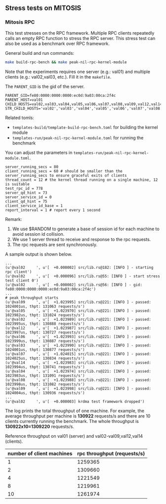 ## Stress tests on MITOSIS

### Mitosis RPC

This test stresses on the RPC framework.
Multiple RPC clients repeatedly calls an empty RPC function to stress the RPC server.
This stress test can also be used as a benchmark over RPC framework.

General build and run commands:

```sh
make build-rpc-bench && make peak-nil-rpc-kernel-module
```

Note that the experiments requires one server (e.g.: val01) and multiple clients (e.g.: val02,val03, etc.). Fill it in the `makefile`.

The `PARENT_GID` is the gid of the server.

```
PARENT_GID=fe80:0000:0000:0000:ec0d:9a03:00ca:2f4c
PARENT_HOST=val01
CHILD_HOSTS=val02,val03,val04,val05,val06,val07,val08,val09,val12,val14
STR_CHILD_HOSTS='val02','val03','val04','val05','val06','val07','val08','val09','val12','val14'
```

Related tomls:

* `templates-build/template-build-rpc-bench.toml` for building the kernel module
* `templates-run/peak-nil-rpc-kernel-module.toml` for running the benchmark

You can adjust the parameters in `templates-run/peak-nil-rpc-kernel-module.toml`.

```plain
server_running_secs = 80
client_running_secs = 60 # should be smaller than the server_running_secs to ensure graceful exits of clients
thread_count = 12 # the kernel thread running on a single machine, 12 is suitable
test_rpc_id = 778
server_qd_hint = 73
server_service_id = 0
client_qd_hint = 75
client_service_id_base = 1
report_interval = 1 # report every 1 second
```

Remark:

1. We use $RANDOM to generate a base of session id for each machine to avoid session id collision.
2. We use 1 server thread to receive and response to the rpc requests.
3. The rpc requests are sent synchronously.

A sample output is shown below.

```plain
...
(u'@val02     ', u'[  +0.000002] src/lib.rs@182: [INFO ] - starting rpc client')
(u'@val02     ', u'[  +0.000096] src/lib.rs@55: [INFO ] - start stress test client 0')
(u'@val02     ', u'[  +0.000002] src/lib.rs@56: [INFO ] - gid: fe80:0000:0000:0000:ec0d:9a03:00ca:2f4c')
...
# peak throughput starts
(u'@val09     ', u'[  +1.023995] src/lib.rs@221: [INFO ] - passed: 1024001us, thpt: 131063 requests/s')
(u'@val05     ', u'[  +1.023970] src/lib.rs@221: [INFO ] - passed: 1023982us, thpt: 131024 requests/s')
(u'@val02     ', u'[  +1.023989] src/lib.rs@221: [INFO ] - passed: 1023995us, thpt: 130888 requests/s')
(u'@val12     ', u'[  +1.023987] src/lib.rs@221: [INFO ] - passed: 1023997us, thpt: 130727 requests/s')
(u'@val06     ', u'[  +1.023993] src/lib.rs@221: [INFO ] - passed: 1023999us, thpt: 130887 requests/s')
(u'@val03     ', u'[  +1.023990] src/lib.rs@221: [INFO ] - passed: 1024001us, thpt: 130877 requests/s')
(u'@val07     ', u'[  +1.024015] src/lib.rs@221: [INFO ] - passed: 1024025us, thpt: 130834 requests/s')
(u'@val14     ', u'[  +1.023983] src/lib.rs@221: [INFO ] - passed: 1023994us, thpt: 130741 requests/s')
(u'@val04     ', u'[  +1.023974] src/lib.rs@221: [INFO ] - passed: 1023983us, thpt: 131091 requests/s')
(u'@val08     ', u'[  +1.023988] src/lib.rs@221: [INFO ] - passed: 1023998us, thpt: 131082 requests/s')
(u'@val09     ', u'[  +1.023998] src/lib.rs@221: [INFO ] - passed: 1024004us, thpt: 130936 requests/s')
...
(u'@val02     ', u'[  +0.000003] krdma test framework dropped')
```

The log prints the total throughput of one machine. For example, the average throughput per machine is **130922** requests/s and
there are 10 clients currently running the benchmark. The whole throughput is **130922x10=1309220** requests/s.

Reference throughput on val01 (server) and val02-val09,val12,val14 (clients).

| number of client machines | rpc throughput (requests/s) |
|---------------------------|-----------------------------|
| 1                         | 1259365                     |
| 2                         | 1309660                     |
| 4                         | 1221549                     |
| 8                         | 1219961                     |
| 10                        | 1261974                     |
